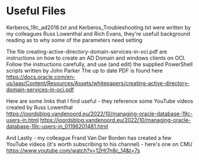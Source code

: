 # Useful Files
Kerberos_19c_ad2016.txt and Kerberos_Troubleshooting.txt were written by my colleagues Russ Lowenthal and Rich Evans, they're usefull background reading as to why some of the parameters need setting

The file creating-active-directory-domain-services-in-oci.pdf are instructions on how to create an AD Domain and windows clients on OCI. Follow the instructions carefully, 
and use (and edit) the supplied PowerShell scripts written by John Parker
The up to date PDF is found here
https://docs.oracle.com/en-us/iaas/Content/Resources/Assets/whitepapers/creating-active-directory-domain-services-in-oci.pdf

Here are some links that I find useful - they reference some YouTube videos created by Russ Lowenthal
https://joordsblog.vandenoord.eu/2022/10/managing-oracle-database-19c-users-in.html
https://joordsblog.vandenoord.eu/2022/10/managing-oracle-database-19c-users-in_01196201481.html

And Lastly - my colleague Frand Van Der Borden has created a few YouTube videos (it's worth subscribing to his channel) - here's one on CMU
https://www.youtube.com/watch?v=12Ht7n8c_14&t=7s
